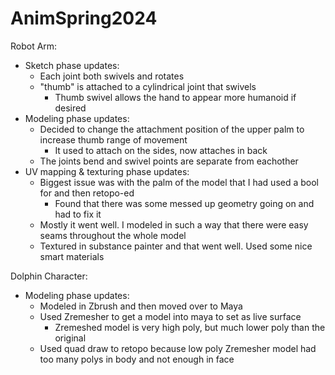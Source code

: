 # AnimSpring2024


Robot Arm:
  - Sketch phase updates:
    - Each joint both swivels and rotates
    - "thumb" is attached to a cylindrical joint that swivels
      - Thumb swivel allows the hand to appear more humanoid if desired
  - Modeling phase updates:
    - Decided to change the attachment position of the upper palm to increase thumb range of movement
      - It used to attach on the sides, now attaches in back
    - The joints bend and swivel points are separate from eachother
  - UV mapping & texturing phase updates:
    - Biggest issue was with the palm of the model that I had used a bool for and then retopo-ed
      - Found that there was some messed up geometry going on and had to fix it
    - Mostly it went well. I modeled in such a way that there were easy seams throughout the whole model
    - Textured in substance painter and that went well. Used some nice smart materials

Dolphin Character:
  - Modeling phase updates:
    - Modeled in Zbrush and then moved over to Maya
    - Used Zremesher to get a model into maya to set as live surface
      - Zremeshed model is very high poly, but much lower poly than the original
    - Used quad draw to retopo because low poly Zremesher model had too many polys in body and not enough in face
